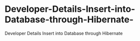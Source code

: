 # Developer-Details-Insert-into-Database-through-Hibernate-
Developer Details Insert into Database through Hibernate 
